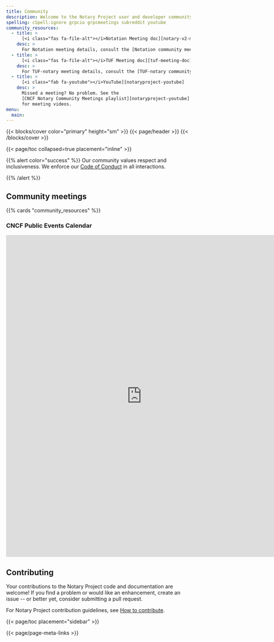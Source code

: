 ```yaml
---
title: Community
description: Welcome to the Notary Project user and developer community page
spelling: cSpell:ignore grpcio grpcmeetings subreddit youtube
community_resources:
  - title: >
      [<i class="fas fa-file-alt"></i>Notation Meeting doc][notary-v2-meeting-doc]
    desc: >
      For Notation meeting details, consult the [Notation community meeting][notary-v2-meeting-doc] notes.
  - title: >
      [<i class="fas fa-file-alt"></i>TUF Meeting doc][tuf-meeting-doc]
    desc: >
      For TUF-notary meeting details, consult the [TUF-notary community meeting][tuf-meeting-doc] notes.
  - title: >
      [<i class="fab fa-youtube"></i>YouTube][notaryproject-youtube]
    desc: >
      Missed a meeting? No problem. See the
      [CNCF Notary Community Meetings playlist][notaryproject-youtube]
      for meeting videos.
menu:
  main:
---
```


{{< blocks/cover color="primary" height="sm" >}}
{{< page/header >}}
{{< /blocks/cover >}}

<div class="container l-container--padded">

<div class="row">
{{< page/toc collapsed=true placement="inline" >}}
</div>

<div class="row">
<div class="col-12 col-lg-8">

{{% alert color="success" %}}
  <i class='fas fa-users'></i>
  Our community values respect and inclusiveness. We enforce our [Code of
  Conduct][] in all interactions.

  [Code of Conduct]: https://github.com/cncf/foundation/blob/master/code-of-conduct.md
{{% /alert %}}

## Community meetings

{{% cards "community_resources" %}}

### CNCF Public Events Calendar

<iframe src="https://tockify.com/cncf.public.events/monthly?search=Notary" width="740" height="880" frameborder="0" allowfullscreen="allowfullscreen"></iframe>

## Contributing

Your contributions to the Notary Project code and documentation are welcome! If you find a
problem or would like an enhancement, create an issue -- or better yet, consider
submitting a pull request.

For Notary Project contribution guidelines, see [How to contribute][].

</div>

{{< page/toc placement="sidebar" >}}

</div>

{{< page/page-meta-links >}}

</div>

[notaryproject-youtube]: https://youtube.com/playlist?list=PL1ykZdgmLkb7SlXax-hJVUgvNHmq4Cyz9
[How to contribute]: https://github.com/notaryproject/notaryproject/blob/main/CONTRIBUTING.md
[notary-v2-meeting-doc]: https://hackmd.io/_vrqBGAOSUC_VWvFzWruZw
[tuf-meeting-doc]: https://hackmd.io/wii3-L8ZQZ-U3ET0XNY8Gg
[online]: https://zoom.us/j/6115932621?pwd=SGtsUXhQWHVvTjBuNnp4KzI1UFhyZz09
[UTC]: https://www.timeanddate.com/time/zone/timezone/utc
[SO]: https://stackoverflow.com/questions/tagged/notary
